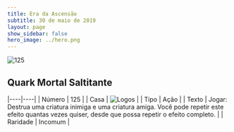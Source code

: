 ```yaml
---
title: Era da Ascensão
subtitle: 30 de maio de 2019
layout: page
show_sidebar: false
hero_image: ../hero.png
---
```


![125](https://cdn.keyforgegame.com/media/card_front/pt/435_125_P9326HRV7Q63_pt.png)

## Quark Mortal Saltitante

|----|----|
| Número | 125 |
| Casa | ![Logos](https://archonarcana.com/images/thumb/c/ce/Logos.png/22px-Logos.png "Logos") |
| Tipo | Ação |
| Texto | Jogar: Destrua uma criatura inimiga e uma criatura amiga. Você pode repetir este efeito quantas vezes quiser, desde que possa repetir o efeito completo. |
| Raridade | Incomum |
